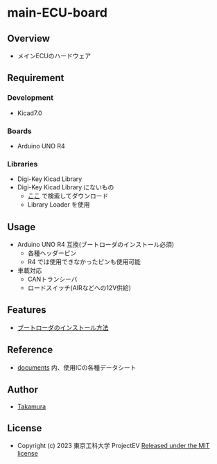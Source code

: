 # main-ECU-board

## Overview
- メインECUのハードウェア

## Requirement
### Development
- Kicad7.0
### Boards
- Arduino UNO R4
### Libraries
- Digi-Key Kicad Library
- Digi-Key Kicad Library にないもの
    - [ここ](https://componentsearchengine.com/) で検索してダウンロード
    - Library Loader を使用

## Usage
- Arduino UNO R4 互換(ブートローダのインストール必須)
    - 各種ヘッダーピン
    - R4 では使用できなかったピンも使用可能
- 車載対応
    - CANトランシーバ
    - ロードスイッチ(AIRなどへの12V供給)

## Features
- [ブートローダのインストール方法](./documents/install-boot-loader/)

## Reference
- [documents](./documents/) 内、使用ICの各種データシート

## Author
- [Takamura](https://github.com/ST04-tkmr)

## License
- Copyright (c) 2023 東京工科大学 ProjectEV [Released under the MIT license](./LICENSE)

